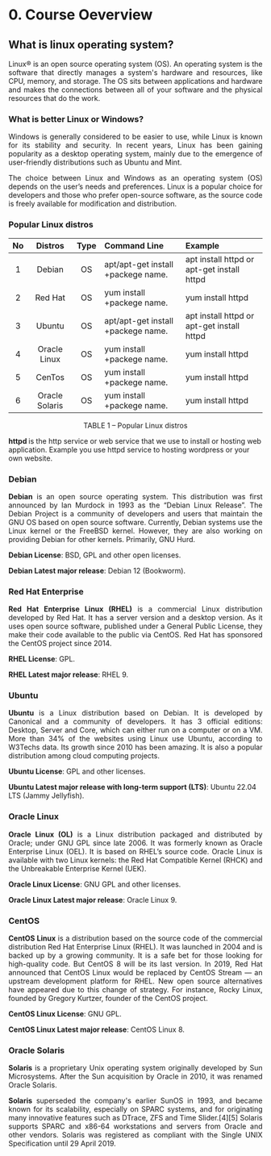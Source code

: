 # 0. Course Oeverview
## What is linux operating system?
<p align="justify">
Linux® is an open source operating system (OS). An operating system is the software that directly manages a system's hardware and resources, like CPU, memory, and storage. The OS sits between applications and hardware and makes the connections between all of your software and the physical resources that do the work.
</p>

### What is better Linux or Windows?
<p align="justify">
Windows is generally considered to be easier to use, while Linux is known for its stability and security. In recent years, Linux has been gaining popularity as a desktop operating system, mainly due to the emergence of user-friendly distributions such as Ubuntu and Mint.
</p>

<p align="justify">
The choice between Linux and Windows as an operating system (OS) depends on the user’s needs and preferences. Linux is a popular choice for developers and those who prefer open-source software, as the source code is freely available for modification and distribution.
</p>

### Popular Linux distros
|No|Distros|Type|Command Line|Example|
| :-: | :-: | :-: |:- |:-|
|1|Debian|OS|apt/apt-get install +packege name.|apt install httpd or apt-get install httpd|
|2|Red Hat|OS|yum install +packege name.| yum install httpd |
|3|Ubuntu|OS|apt/apt-get install +packege name.|apt install httpd or apt-get install httpd|
|4|Oracle Linux|OS|yum install +packege name.|yum install httpd|
|5|CenTos|OS|yum install +packege name.|yum install httpd|
|6|Oracle Solaris|OS|yum install +packege name.|yum install httpd|
<p align="center"> TABLE 1 – Popular Linux distros </p>

<b> httpd </b> is the http service or web service that we use to install or hosting web application. Example you use httpd service to hosting wordpress or your own website.

<!--Thi wil descrip all above distros or what is that OS means-->
### Debian
<p align="justify">
<b>Debian</b> is an open source operating system. This distribution was first announced by Ian Murdock in 1993 as the “Debian Linux Release”. The Debian Project is a community of developers and users that maintain the GNU OS based on open source software. Currently, Debian systems use the Linux kernel or the FreeBSD kernel. However, they are also working on providing Debian for other kernels. Primarily, GNU Hurd.

<b>Debian License</b>: BSD, GPL and other open licenses.

<b>Debian Latest major release</b>: Debian 12 (Bookworm).
</p>

### Red Hat Enterprise
<p align="justify">
<b>Red Hat Enterprise Linux (RHEL)</b> is a commercial Linux distribution developed by Red Hat. It has a server version and a desktop version. As it uses open source software, published under a General Public License, they make their code available to the public via CentOS. Red Hat has sponsored the CentOS project since 2014.

<b>RHEL License</b>: GPL.

<b>RHEL Latest major release</b>: RHEL 9.
</p>

### Ubuntu
<p align="justify">
<b>Ubuntu</b> is a Linux distribution based on Debian. It is developed by Canonical and a community of developers. It has 3 official editions: Desktop, Server and Core, which can either run on a computer or on a VM. More than 34% of the websites using Linux use Ubuntu, according to W3Techs data. Its growth since 2010 has been amazing. It is also a popular distribution among cloud computing projects.

<b>Ubuntu License</b>: GPL and other licenses.

<b>Ubuntu Latest major release with long-term support (LTS)</b>: Ubuntu 22.04 LTS (Jammy Jellyfish).
</p>

### Oracle Linux
<p align="justify">
<b>Oracle Linux (OL)</b> is a Linux distribution packaged and distributed by Oracle; under GNU GPL since late 2006. It was formerly known as Oracle Enterprise Linux (OEL). It is based on RHEL’s source code. Oracle Linux is available with two Linux kernels: the Red Hat Compatible Kernel (RHCK) and the Unbreakable Enterprise Kernel (UEK).

<b>Oracle Linux License</b>: GNU GPL and other licenses.

<b>Oracle Linux Latest major release</b>: Oracle Linux 9.
</p>

### CentOS
<p align="justify">
<b>CentOS Linux</b> is a distribution based on the source code of the commercial distribution Red Hat Enterprise Linux (RHEL). It was launched in 2004 and is backed up by a growing community. It is a safe bet for those looking for high-quality code. But CentOS 8 will be its last version. In 2019, Red Hat announced that CentOS Linux would be replaced by CentOS Stream — an upstream development platform for RHEL. New open source alternatives have appeared due to this change of strategy. For instance, Rocky Linux, founded by Gregory Kurtzer, founder of the CentOS project.

<b>CentOS Linux License</b>: GNU GPL.

<b>CentOS Linux Latest major release</b>: CentOS Linux 8.
</p>

### Oracle Solaris
<p align="justify">
<b>Solaris</b> is a proprietary Unix operating system originally developed by Sun Microsystems. After the Sun acquisition by Oracle in 2010, it was renamed Oracle Solaris.
</p>
<p align="justify">
<b>Solaris</b> superseded the company's earlier SunOS in 1993, and became known for its scalability, especially on SPARC systems, and for originating many innovative features such as DTrace, ZFS and Time Slider.[4][5] Solaris supports SPARC and x86-64 workstations and servers from Oracle and other vendors. Solaris was registered as compliant with the Single UNIX Specification until 29 April 2019.
</p>